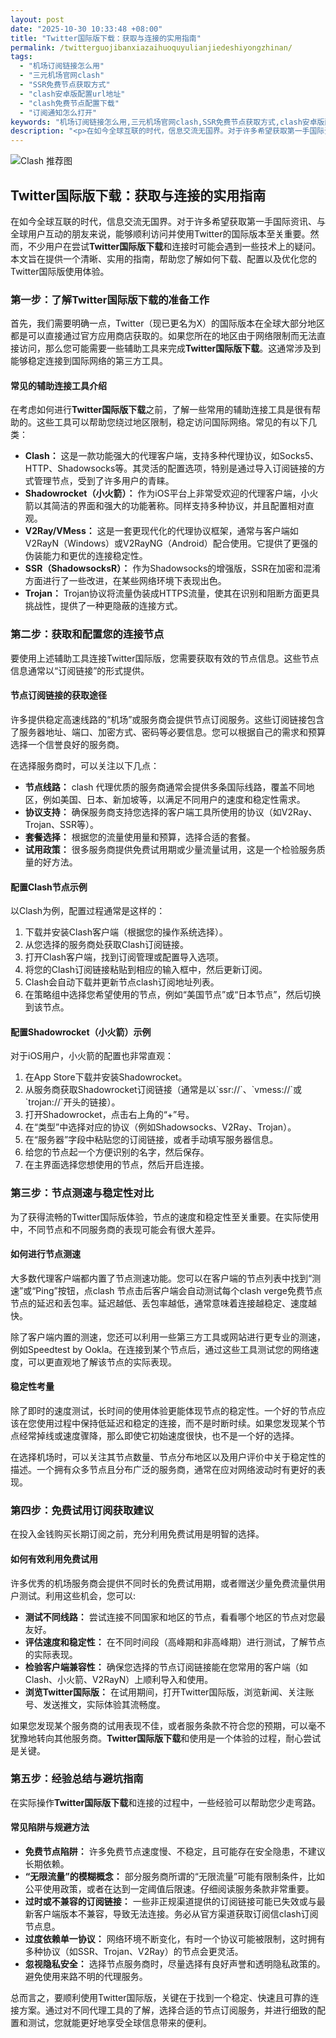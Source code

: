 ```yaml
---
layout: post
date: "2025-10-30 10:33:48 +08:00"
title: "Twitter国际版下载：获取与连接的实用指南"
permalink: /twitterguojibanxiazaihuoquyulianjiedeshiyongzhinan/
tags:
  - "机场订阅链接怎么用"
  - "三元机场官网clash"
  - "SSR免费节点获取方式"
  - "clash安卓版配置url地址"
  - "clash免费节点配置下载"
  - "订阅通知怎么打开"
keywords: "机场订阅链接怎么用,三元机场官网clash,SSR免费节点获取方式,clash安卓版配置url地址,clash免费节点配置下载,订阅通知怎么打开"
description: "<p>在如今全球互联的时代，信息交流无国界。对于许多希望获取第一手国际资讯、与全球用户互动的朋友来说，能够顺利访问并使用Twitter的国际版本至关重要。然而，不少用户在尝试<strong>Twitter国际版下载</strong>和连接时可能会遇到一些技术上的疑问。本文旨在提供一个清晰、实用的指南，帮助您了解如何下载、配置以及优化您的Twitter国际版使用体验。</p>"
---
```


![Clash 推荐图](https://clashjd.github.io/assets/img/最新机场推荐.png)

## Twitter国际版下载：获取与连接的实用指南

<p>在如今全球互联的时代，信息交流无国界。对于许多希望获取第一手国际资讯、与全球用户互动的朋友来说，能够顺利访问并使用Twitter的国际版本至关重要。然而，不少用户在尝试<strong>Twitter国际版下载</strong>和连接时可能会遇到一些技术上的疑问。本文旨在提供一个清晰、实用的指南，帮助您了解如何下载、配置以及优化您的Twitter国际版使用体验。</p>
<h3>第一步：了解Twitter国际版下载的准备工作</h3>
<p>首先，我们需要明确一点，Twitter（现已更名为X）的国际版本在全球大部分地区都是可以直接通过官方应用商店获取的。如果您所在的地区由于网络限制而无法直接访问，那么您可能需要一些辅助工具来完成<strong>Twitter国际版下载</strong>。这通常涉及到能够稳定连接到国际网络的第三方工具。</p>
<h4>常见的辅助连接工具介绍</h4>
<p>在考虑如何进行<strong>Twitter国际版下载</strong>之前，了解一些常用的辅助连接工具是很有帮助的。这些工具可以帮助您绕过地区限制，稳定访问国际网络。常见的有以下几类：</p>
<ul>
<li><strong>Clash：</strong> 这是一款功能强大的代理客户端，支持多种代理协议，如Socks5、HTTP、Shadowsocks等。其灵活的配置选项，特别是通过导入订阅链接的方式管理节点，受到了许多用户的青睐。</li>
<li><strong>Shadowrocket（小火箭）：</strong> 作为iOS平台上非常受欢迎的代理客户端，小火箭以其简洁的界面和强大的功能著称。同样支持多种协议，并且配置相对直观。</li>
<li><strong>V2Ray/VMess：</strong> 这是一套更现代化的代理协议框架，通常与客户端如V2RayN（Windows）或V2RayNG（Android）配合使用。它提供了更强的伪装能力和更优的连接稳定性。</li>
<li><strong>SSR（ShadowsocksR）：</strong> 作为Shadowsocks的增强版，SSR在加密和混淆方面进行了一些改进，在某些网络环境下表现出色。</li>
<li><strong>Trojan：</strong> Trojan协议将流量伪装成HTTPS流量，使其在识别和阻断方面更具挑战性，提供了一种更隐蔽的连接方式。</li>
</ul>
<h3>第二步：获取和配置您的连接节点</h3>
<p>要使用上述辅助工具连接Twitter国际版，您需要获取有效的节点信息。这些节点信息通常以“订阅链接”的形式提供。</p>
<h4>节点订阅链接的获取途径</h4>
<p>许多提供稳定高速线路的“机场”或服务商会提供节点订阅服务。这些订阅链接包含了服务器地址、端口、加密方式、密码等必要信息。您可以根据自己的需求和预算选择一个信誉良好的服务商。</p>
<p>在选择服务商时，可以关注以下几点：</p>
<ul>
<li><strong>节点线路：</strong> clash 代理优质的服务商通常会提供多条国际线路，覆盖不同地区，例如美国、日本、新加坡等，以满足不同用户的速度和稳定性需求。</li>
<li><strong>协议支持：</strong> 确保服务商支持您选择的客户端工具所使用的协议（如V2Ray、Trojan、SSR等）。</li>
<li><strong>套餐选择：</strong> 根据您的流量使用量和预算，选择合适的套餐。</li>
<li><strong>试用政策：</strong> 很多服务商提供免费试用期或少量流量试用，这是一个检验服务质量的好方法。</li>
</ul>
<h4>配置Clash节点示例</h4>
<p>以Clash为例，配置过程通常是这样的：</p>
<ol>
<li>下载并安装Clash客户端（根据您的操作系统选择）。</li>
<li>从您选择的服务商处获取Clash订阅链接。</li>
<li>打开Clash客户端，找到订阅管理或配置导入选项。</li>
<li>将您的Clash订阅链接粘贴到相应的输入框中，然后更新订阅。</li>
<li>Clash会自动下载并更新节点clash订阅地址列表。</li>
<li>在策略组中选择您希望使用的节点，例如“美国节点”或“日本节点”，然后切换到该节点。</li>
</ol>
<h4>配置Shadowrocket（小火箭）示例</h4>
<p>对于iOS用户，小火箭的配置也非常直观：</p>
<ol>
<li>在App Store下载并安装Shadowrocket。</li>
<li>从服务商获取Shadowrocket订阅链接（通常是以`ssr://`、`vmess://`或`trojan://`开头的链接）。</li>
<li>打开Shadowrocket，点击右上角的“+”号。</li>
<li>在“类型”中选择对应的协议（例如Shadowsocks、V2Ray、Trojan）。</li>
<li>在“服务器”字段中粘贴您的订阅链接，或者手动填写服务器信息。</li>
<li>给您的节点起一个方便识别的名字，然后保存。</li>
<li>在主界面选择您想使用的节点，然后开启连接。</li>
</ol>
<h3>第三步：节点测速与稳定性对比</h3>
<p>为了获得流畅的Twitter国际版体验，节点的速度和稳定性至关重要。在实际使用中，不同节点和不同服务商的表现可能会有很大差异。</p>
<h4>如何进行节点测速</h4>
<p>大多数代理客户端都内置了节点测速功能。您可以在客户端的节点列表中找到“测速”或“Ping”按钮，点clash 节点击后客户端会自动测试每个clash verge免费节点节点的延迟和丢包率。延迟越低、丢包率越低，通常意味着连接越稳定、速度越快。</p>
<p>除了客户端内置的测速，您还可以利用一些第三方工具或网站进行更专业的测速，例如Speedtest by Ookla。在连接到某个节点后，通过这些工具测试您的网络速度，可以更直观地了解该节点的实际表现。</p>
<h4>稳定性考量</h4>
<p>除了即时的速度测试，长时间的使用体验更能体现节点的稳定性。一个好的节点应该在您使用过程中保持低延迟和稳定的连接，而不是时断时续。如果您发现某个节点经常掉线或速度骤降，那么即使它初始速度很快，也不是一个好的选择。</p>
<p>在选择机场时，可以关注其节点数量、节点分布地区以及用户评价中关于稳定性的描述。一个拥有众多节点且分布广泛的服务商，通常在应对网络波动时有更好的表现。</p>
<h3>第四步：免费试用订阅获取建议</h3>
<p>在投入金钱购买长期订阅之前，充分利用免费试用是明智的选择。</p>
<h4>如何有效利用免费试用</h4>
<p>许多优秀的机场服务商会提供不同时长的免费试用期，或者赠送少量免费流量供用户测试。利用这些机会，您可以:</p>
<ul>
<li><strong>测试不同线路：</strong> 尝试连接不同国家和地区的节点，看看哪个地区的节点对您最友好。</li>
<li><strong>评估速度和稳定性：</strong> 在不同时间段（高峰期和非高峰期）进行测试，了解节点的实际表现。</li>
<li><strong>检验客户端兼容性：</strong> 确保您选择的节点订阅链接能在您常用的客户端（如Clash、小火箭、V2RayN）上顺利导入和使用。</li>
<li><strong>浏览Twitter国际版：</strong> 在试用期间，打开Twitter国际版，浏览新闻、关注账号、发送推文，实际体验其流畅度。</li>
</ul>
<p>如果您发现某个服务商的试用表现不佳，或者服务条款不符合您的预期，可以毫不犹豫地转向其他服务商。<strong>Twitter国际版下载</strong>和使用是一个体验的过程，耐心尝试是关键。</p>
<h3>第五步：经验总结与避坑指南</h3>
<p>在实际操作<strong>Twitter国际版下载</strong>和连接的过程中，一些经验可以帮助您少走弯路。</p>
<h4>常见陷阱与规避方法</h4>
<ul>
<li><strong>免费节点陷阱：</strong> 许多免费节点速度慢、不稳定，且可能存在安全隐患，不建议长期依赖。</li>
<li><strong>“无限流量”的模糊概念：</strong> 部分服务商所谓的“无限流量”可能有限制条件，比如公平使用政策，或者在达到一定阈值后限速。仔细阅读服务条款非常重要。</li>
<li><strong>过时或不兼容的订阅链接：</strong> 一些非正规渠道提供的订阅链接可能已失效或与最新客户端版本不兼容，导致无法连接。务必从官方渠道获取订阅信clash订阅节点息。</li>
<li><strong>过度依赖单一协议：</strong> 网络环境不断变化，有时一个协议可能被限制，这时拥有多种协议（如SSR、Trojan、V2Ray）的节点会更灵活。</li>
<li><strong>忽视隐私安全：</strong> 选择节点服务商时，尽量选择有良好声誉和透明隐私政策的。避免使用来路不明的代理服务。</li>
</ul>
<p>总而言之，要顺利使用Twitter国际版，关键在于找到一个稳定、快速且可靠的连接方案。通过对不同代理工具的了解，选择合适的节点订阅服务，并进行细致的配置和测试，您就能更好地享受全球信息带来的便利。</p>